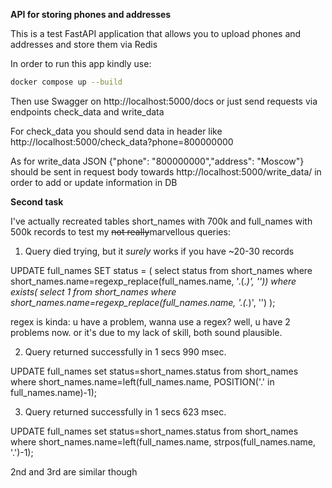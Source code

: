 **API for storing phones and addresses**

This is a test FastAPI application that allows you to upload phones and addresses and store them via Redis

In order to run this app kindly use:
```zsh
docker compose up --build
```
Then use Swagger on http://localhost:5000/docs or just send requests via endpoints check_data and write_data

For check_data you should  send  data in header like http://localhost:5000/check_data?phone=800000000 

As for write_data JSON {"phone": "800000000","address": "Moscow"} should be sent in request body towards http://localhost:5000/write_data/ in order to add or update information in DB


**Second task**

I've actually recreated tables short_names with 700k and full_names with 500k records to test my ~~not really~~marvellous queries:

1) Query died trying, but it *surely* works if you have ~20-30 records

UPDATE full_names
SET status = (
select status from short_names
where short_names.name=regexp_replace(full_names.name, '\.(.*)', ''))
where exists(
select 1 from short_names
where short_names.name=regexp_replace(full_names.name, '\.(.*)', '')
);

regex is kinda: u have a problem, wanna use a regex? well, u have 2 problems now. or it's due to my lack of skill, both sound plausible.

2) Query returned successfully in 1 secs 990 msec.

UPDATE full_names
set status=short_names.status
from short_names 
where short_names.name=left(full_names.name, POSITION('.' in full_names.name)-1); 


3) Query returned successfully in 1 secs 623 msec.

UPDATE full_names
set status=short_names.status
from short_names 
where short_names.name=left(full_names.name, strpos(full_names.name, '.')-1);

2nd and 3rd are similar though
